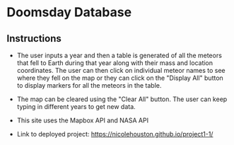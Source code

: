 # Doomsday Database

## Instructions

* The user inputs a year and then a table is generated of all the meteors that fell to Earth during that year along with their mass and location coordinates. The user can then click on individual meteor names to see where they fell on the map or they can click on the "Display All" button to display markers for all the meteors in the table.
* The map can be cleared using the "Clear All" button. The user can keep typing in different years to get new data.
* This site uses the Mapbox API and NASA API

* Link to deployed project: https://nicolehouston.github.io/project1-1/
